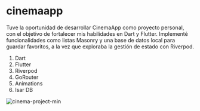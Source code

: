 # cinemaapp

Tuve la oportunidad de desarrollar CinemaApp como proyecto personal, con el objetivo de fortalecer mis habilidades en Dart y Flutter. Implementé funcionalidades como listas Masonry y una base de datos local para guardar favoritos, a la vez que exploraba la gestión de estado con Riverpod.

 1. Dart
 2. Flutter
 3. Riverpod
 4. GoRouter
 5. Animations
 6. Isar DB
     

![cinema-project-min](https://github.com/user-attachments/assets/e2e94add-5506-44fe-bf8b-0c07578cb98e)
